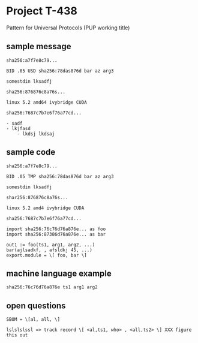 # Project T-438

Pattern for Universal Protocols (PUP working title)


## sample message

```
sha256:a7f7e8c79...

BID .05 USD sha256:78das876d bar az arg3

somestdin lksadfj 

sha256:876876c8a76s...

linux 5.2 amd64 ivybridge CUDA

sha256:7687c7b7e6f76a77cd...

- sadf
- lkjfasd
    - lkdsj lkdsaj
```
  

  
## sample code

```
sha256:a7f7e8c79...

BID .05 TMP sha256:78das876d bar az arg3

somestdin lksadfj

shar256:876876c8a76s...

linux 5.2 amd4 ivybridge CUDA

sha256:7687c7b7e6f76a77cd...

import sha256:76c76d76a876e... as foo
import sha256:87386d76a876e... as bar

out1 := foo(ts1, arg1, arg2, ...)
bar(ajlsadkf, , afsldkj 45, ...)
export.module = \[ foo, bar \]
```


## machine language example
  
```
sha256:76c76d76a876e ts1 arg1 arg2
```
  
## open questions

```
SBOM = \[al, all, \]

lslslslssl => track record \[ <al,ts1, who> , <all,ts2> \] XXX figure this out
```
  
